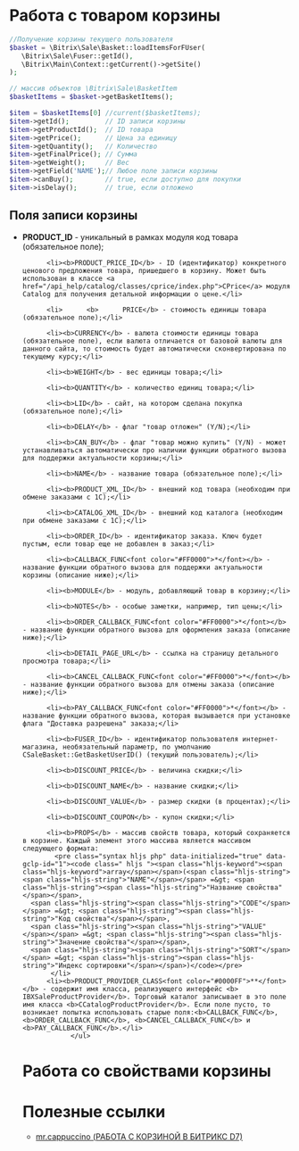 # Работа с товаром корзины
```php
//Получение корзины текущего пользователя
$basket = \Bitrix\Sale\Basket::loadItemsForFUser(
   \Bitrix\Sale\Fuser::getId(),
   \Bitrix\Main\Context::getCurrent()->getSite()
);

// массив объектов \Bitrix\Sale\BasketItem
$basketItems = $basket->getBasketItems(); 

$item = $basketItems[0] //current($basketItems);
$item->getId();         // ID записи корзины
$item->getProductId();  // ID товара
$item->getPrice();      // Цена за единицу
$item->getQuantity();   // Количество
$item->getFinalPrice(); // Сумма
$item->getWeight();     // Вес
$item->getField('NAME');// Любое поле записи корзины
$item->canBuy();        // true, если доступно для покупки
$item->isDelay();       // true, если отложено
```

## Поля записи корзины
<ul> 			 
          <li><b>PRODUCT_ID</b> - уникальный в рамках модуля код товара (обязательное поле);</li>
         			 
          <li><b>PRODUCT_PRICE_ID</b> - ID (идентификатор) конкретного ценового предложения товара, пришедшего в корзину. Может быть использован в классе <a href="/api_help/catalog/classes/cprice/index.php">CPrice</a> модуля Catalog для получения детальной информации о цене.</li>
         			 
          <li> 		<b> 	 PRICE</b> - стоимость единицы товара (обязательное поле);</li>
         			 
          <li><b>CURRENCY</b> - валюта стоимости единицы товара (обязательное поле), если валюта отличается от базовой валюты для данного сайта, то стоимость будет автоматически сконвертирована по текущему курсу;</li>
         			 
          <li><b>WEIGHT</b> - вес единицы товара;</li>
         			 
          <li><b>QUANTITY</b> - количество единиц товара;</li>
         			 
          <li><b>LID</b> - сайт, на котором сделана покупка (обязательное поле);</li>
         			 
          <li><b>DELAY</b> - флаг "товар отложен" (Y/N);</li>
         			 
          <li><b>CAN_BUY</b> - флаг "товар можно купить" (Y/N) - может устанавливаться автоматически про наличии функции обратного вызова для поддержки актуальности корзины;</li>
         			 
          <li><b>NAME</b> - название товара (обязательное поле);</li>

          <li><b>PRODUCT_XML_ID</b> - внешний код товара (необходим при обмене заказами с 1С);</li>

          <li><b>CATALOG_XML_ID</b> - внешний код каталога (необходим при обмене заказами с 1С);</li>

          <li><b>ORDER_ID</b> - идентификатор заказа. Ключ будет пустым, если товар еще не добавлен в заказ;</li>
         			 
          <li><b>CALLBACK_FUNC<font color="#FF0000">*</font></b> - название функции обратного вызова для поддержки актуальности корзины (описание ниже);</li>
         			 
          <li><b>MODULE</b> - модуль, добавляющий товар в корзину;</li>
         			 
          <li><b>NOTES</b> - особые заметки, например, тип цены;</li>
         			 
          <li><b>ORDER_CALLBACK_FUNC<font color="#FF0000">*</font></b> - название функции обратного вызова для оформления заказа (описание ниже);</li>
         			 
          <li><b>DETAIL_PAGE_URL</b> - ссылка на страницу детального просмотра товара;</li>
         			 
          <li><b>CANCEL_CALLBACK_FUNC<font color="#FF0000">*</font></b> - название функции обратного вызова для отмены заказа (описание ниже);</li>
         			 
          <li><b>PAY_CALLBACK_FUNC<font color="#FF0000">*</font></b> - название функции обратного вызова, которая вызывается при установке флага "Доставка разрешена" заказа;</li>

          <li><b>FUSER_ID</b> - идентификатор пользователя интернет-магазина, необязательный параметр, по умолчанию CSaleBasket::GetBasketUserID() (текущий пользователь);</li>
         			 
          <li><b>DISCOUNT_PRICE</b> - величина скидки;</li>

          <li><b>DISCOUNT_NAME</b> - название скидки;</li>

          <li><b>DISCOUNT_VALUE</b> - размер скидки (в процентах);</li>

          <li><b>DISCOUNT_COUPON</b> - купон скидки;</li>

          <li><b>PROPS</b> - массив свойств товара, который сохраняется в корзине. Каждый элемент этого массива является массивом следующего формата: 		 
            <pre class="syntax hljs php" data-initialized="true" data-gclp-id="1"><code class=" hljs "><span class="hljs-keyword"><span class="hljs-keyword">array</span></span>(<span class="hljs-string"><span class="hljs-string">"NAME"</span></span> =&gt; <span class="hljs-string"><span class="hljs-string">"Название свойства"</span></span>,
      <span class="hljs-string"><span class="hljs-string">"CODE"</span></span> =&gt; <span class="hljs-string"><span class="hljs-string">"Код свойства"</span></span>, 
      <span class="hljs-string"><span class="hljs-string">"VALUE"</span></span> =&gt; <span class="hljs-string"><span class="hljs-string">"Значение свойства"</span></span>, 
      <span class="hljs-string"><span class="hljs-string">"SORT"</span></span> =&gt; <span class="hljs-string"><span class="hljs-string">"Индекс сортировки"</span></span>)</code></pre>
           </li>
          <li><b>PRODUCT_PROVIDER_CLASS<font color="#0000FF">**</font></b> - содержит имя класса, реализующего интерфейс <b> IBXSaleProductProvider</b>. Торговый каталог записывает в это поле имя класса <b>CCatalogProductProvider</b>. Если поле пусто, то возникает попытка использовать старые поля:<b>CALLBACK_FUNC</b>, <b>ORDER_CALLBACK_FUNC</b>, <b>CANCEL_CALLBACK_FUNC</b> и <b>PAY_CALLBACK_FUNC</b>.</li>
         		</ul>

# Работа со свойствами корзины


# Полезные ссылки
* [mr.cappuccino (РАБОТА С КОРЗИНОЙ В БИТРИКС D7)](https://mrcappuccino.ru/blog/post/work-with-basket-bitrix-d7)

